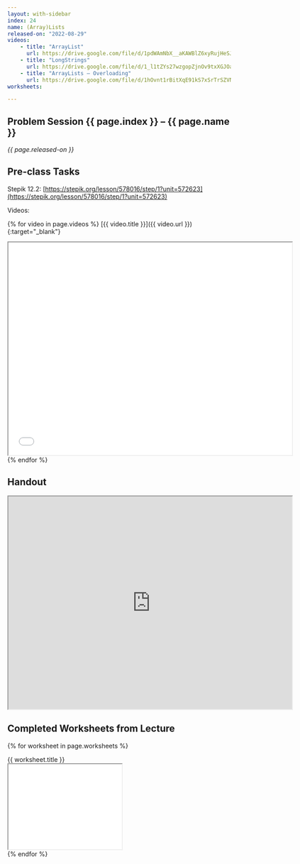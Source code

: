 ```yaml
---
layout: with-sidebar
index: 24
name: (Array)Lists
released-on: "2022-08-29"
videos:
    - title: "ArrayList"
      url: https://drive.google.com/file/d/1pdWAmNbX__aKAWBlZ6xyRujHeSJNPDgB
    - title: "LongStrings"
      url: https://drive.google.com/file/d/1_l1tZYs27wzgopZjnOv9txXGJOaug4JH
    - title: "ArrayLists – Overloading"
      url: https://drive.google.com/file/d/1hOvnt1rBitXqE91kS7xSrTrSZVNaX9dZ
worksheets:

---
```


## Problem Session {{ page.index }} – {{ page.name }}

_{{ page.released-on }}_

## Pre-class Tasks

Stepik 12.2: [https://stepik.org/lesson/578016/step/1?unit=572623](https://stepik.org/lesson/578016/step/1?unit=572623)

Videos:

{% for video in page.videos %}
[{{ video.title }}]({{ video.url }}){:target="_blank"}
<iframe src="{{ video.url }}/preview" width="640" height="480" allow="autoplay"></iframe>
{% endfor %}

## Handout

<iframe src="https://drive.google.com/file/d/1w8ywD3kj6WmAPCC7yvPYoBWiMlKOhBss/preview" width="640" height="480" allow="autoplay"></iframe>

## Completed Worksheets from Lecture

{% for worksheet in page.worksheets %}
<div class="worksheetBox">
{{ worksheet.title }}
<br>
<iframe src="{{ worksheet.url }}/preview" width="256" height="192" allow="autoplay"></iframe>
</div>
{% endfor %}